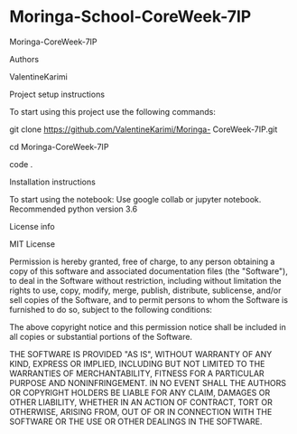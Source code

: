 # Moringa-School-CoreWeek-7IP



Moringa-CoreWeek-7IP 

Authors


ValentineKarimi


Project setup instructions


To start using this project use the following commands:


git clone https://github.com/ValentineKarimi/Moringa- CoreWeek-7IP.git


cd Moringa-CoreWeek-7IP


code .


Installation instructions


To start using the notebook: Use google collab or jupyter notebook. Recommended python version 3.6

License info


MIT License

Permission is hereby granted, free of charge, to any person obtaining a copy of this software and associated documentation files (the "Software"), to deal in the Software without restriction, including without limitation the rights to use, copy, modify, merge, publish, distribute, sublicense, and/or sell copies of the Software, and to permit persons to whom the Software is furnished to do so, subject to the following conditions:


The above copyright notice and this permission notice shall be included in all copies or substantial portions of the Software.


THE SOFTWARE IS PROVIDED "AS IS", WITHOUT WARRANTY OF ANY KIND, EXPRESS OR IMPLIED, INCLUDING BUT NOT LIMITED TO THE WARRANTIES OF MERCHANTABILITY, FITNESS FOR A PARTICULAR PURPOSE AND NONINFRINGEMENT. IN NO EVENT SHALL THE AUTHORS OR COPYRIGHT HOLDERS BE LIABLE FOR ANY CLAIM, DAMAGES OR OTHER LIABILITY, WHETHER IN AN ACTION OF CONTRACT, TORT OR OTHERWISE, ARISING FROM, OUT OF OR IN CONNECTION WITH THE SOFTWARE OR THE USE OR OTHER DEALINGS IN THE SOFTWARE.
